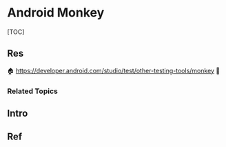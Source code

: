 # Android Monkey

[TOC]



## Res
🏠 https://developer.android.com/studio/test/other-testing-tools/monkey
🚧 


### Related Topics



## Intro



## Ref
